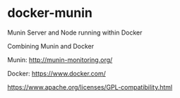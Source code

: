 # docker-munin
Munin Server and Node running within Docker

Combining Munin and Docker

Munin: http://munin-monitoring.org/

Docker: https://www.docker.com/

https://www.apache.org/licenses/GPL-compatibility.html
